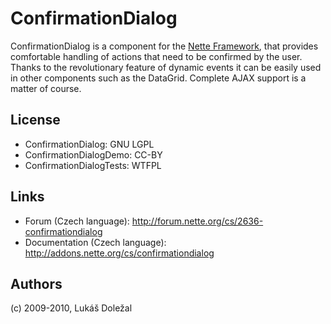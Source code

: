 # ConfirmationDialog

ConfirmationDialog is a component for the [Nette Framework][nette], that
provides comfortable handling of actions that need to be confirmed by the user.
Thanks to the revolutionary feature of dynamic events it can be easily used in
other components such as the DataGrid. Complete AJAX support is a matter of
course.

## License

- ConfirmationDialog: GNU LGPL
- ConfirmationDialogDemo: CC-BY
- ConfirmationDialogTests: WTFPL

## Links

- Forum (Czech language): http://forum.nette.org/cs/2636-confirmationdialog
- Documentation (Czech language): http://addons.nette.org/cs/confirmationdialog

## Authors

(c) 2009-2010, Lukáš Doležal


[nette]: http://nette.org/